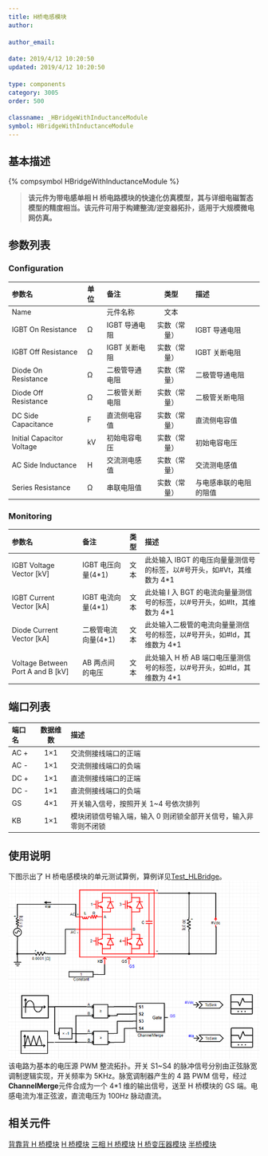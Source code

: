 ```yaml
---
title: H桥电感模块
author:

author_email:

date: 2019/4/12 10:20:50
updated: 2019/4/12 10:20:50

type: components
category: 3005
order: 500

classname: _HBridgeWithInductanceModule
symbol: HBridgeWithInductanceModule
---
```


## 基本描述

{% compsymbol HBridgeWithInductanceModule %}

> **该元件为带电感单相 H 桥电路模块的快速化仿真模型，其与详细电磁暂态模型的精度相当。该元件可用于构建整流/逆变器拓扑，适用于大规模微电网仿真。**

## 参数列表

### Configuration

| 参数名                    | 单位 | 备注           |     类型     | 描述                   |
| :------------------------ | :--- | :------------- | :----------: | :--------------------- |
| Name                      |      | 元件名称       |     文本     |                        |
| IGBT On Resistance        | Ω    | IGBT 导通电阻  | 实数（常量） | IGBT 导通电阻          |
| IGBT Off Resistance       | Ω    | IGBT 关断电阻  | 实数（常量） | IGBT 关断电阻          |
| Diode On Resistance       | Ω    | 二极管导通电阻 | 实数（常量） | 二极管导通电阻         |
| Diode Off Resistance      | Ω    | 二极管关断电阻 | 实数（常量） | 二极管关断电阻         |
| DC Side Capacitance       | F    | 直流侧电容值   | 实数（常量） | 直流侧电容值           |
| Initial Capacitor Voltage | kV   | 初始电容电压   | 实数（常量） | 初始电容电压           |
| AC Side Inductance        | H    | 交流测电感值   | 实数（常量） | 交流测电感值           |
| Series Resistance         | Ω    | 串联电阻值     | 实数（常量） | 与电感串联的电阻的阻值 |

### Monitoring

| 参数名                              | 备注                 | 类型 | 描述                                                                      |
| :---------------------------------- | :------------------- | :--: | :------------------------------------------------------------------------ |
| IGBT Voltage Vector \[kV\]          | IGBT 电压向量(4\*1)  | 文本 | 此处输入 IBGT 的电压向量量测信号的标签，以#号开头，如#Vt，其维数为 4\*1   |
| IGBT Current Vector \[kA\]          | IGBT 电流向量(4\*1)  | 文本 | 此处输 I 入 BGT 的电流向量量测信号的标签，以#号开头，如#It，其维数为 4\*1 |
| Diode Current Vector \[kA\]         | 二极管电流向量(4\*1) | 文本 | 此处输入二极管的电流向量量测信号的标签，以#号开头，如#Id，其维数为 4\*1   |
| Voltage Between Port A and B \[kV\] | AB 两点间的电压      | 文本 | 此处输入 H 桥 AB 端口电压量测信号的标签，以#号开头，如#Id，其维数为 4\*1  |

## 端口列表

| 端口名 | 数据维数 | 描述                                                            |
| :----- | :------: | :-------------------------------------------------------------- |
| AC +   |   1×1    | 交流侧接线端口的正端                                            |
| AC -   |   1×1    | 交流侧接线端口的负端                                            |
| DC +   |   1×1    | 直流侧接线端口的正端                                            |
| DC -   |   1×1    | 直流侧接线端口的负端                                            |
| GS     |   4×1    | 开关输入信号，按照开关 1~4 号依次排列                           |
| KB     |   1×1    | 模块闭锁信号输入端，输入 0 则闭锁全部开关信号，输入非零则不闭锁 |

## 使用说明

下图示出了 H 桥电感模块的单元测试算例，算例详见[Test_HLBridge](https://www.cloudpss.net/editor/?id=1182)。
![单元测试图](comp_VSCModule/HL.png)
该电路为基本的电压源 PWM 整流拓扑。开关 S1\~S4 的脉冲信号分别由正弦脉宽调制逻辑实现，开关频率为 5KHz。脉宽调制器产生的 4 路 PWM 信号，经过**ChannelMerge**元件合成为一个 4\*1 维的输出信号，送至 H 桥模块的 GS 端。电感电流为准正弦波，直流电压为 100Hz 脉动直流。

## 相关元件

[背靠背 H 桥模块](comp_BacktoBackModule.html)
[H 桥模块](comp_HBridgeModule.html)
[三相 H 桥模块](comp_ThreePhaseHBridgeModule.html)
[H 桥变压器模块](comp_HBridgeWithTransformerModule.html)
[半桥模块](comp_HalfBridgeModule.html)
